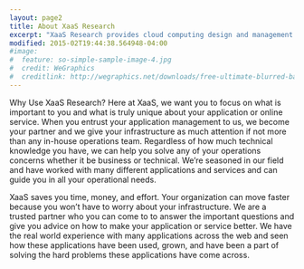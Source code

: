 ```yaml
---
layout: page2
title: About XaaS Research
excerpt: "XaaS Research provides cloud computing design and management services for growing businesses"
modified: 2015-02T19:44:38.564948-04:00
#image:
#  feature: so-simple-sample-image-4.jpg
#  credit: WeGraphics
#  creditlink: http://wegraphics.net/downloads/free-ultimate-blurred-background-pack/
---
```

Why Use XaaS Research?
Here at XaaS, we want you to focus on what is important to you and what is truly unique about your application or online service.  When you entrust your application management to us, we become your partner and we give your infrastructure as much attention if not more than any in-house operations team.  Regardless of how much technical knowledge you have, we can help you solve any of your operations concerns whether it be business or technical.  We’re seasoned in our field and have worked with many different applications and services and can guide you in all your operational needs.

XaaS saves you time, money, and effort.  Your organization can move faster because you won’t have to worry about your infrastructure.  We are a trusted partner who you can come to to answer the important questions and give you advice on how to make your application or service better.  We have the real world experience with many applications across the web and seen how these applications have been used, grown, and have been a part of solving the hard problems these applications have come across.
